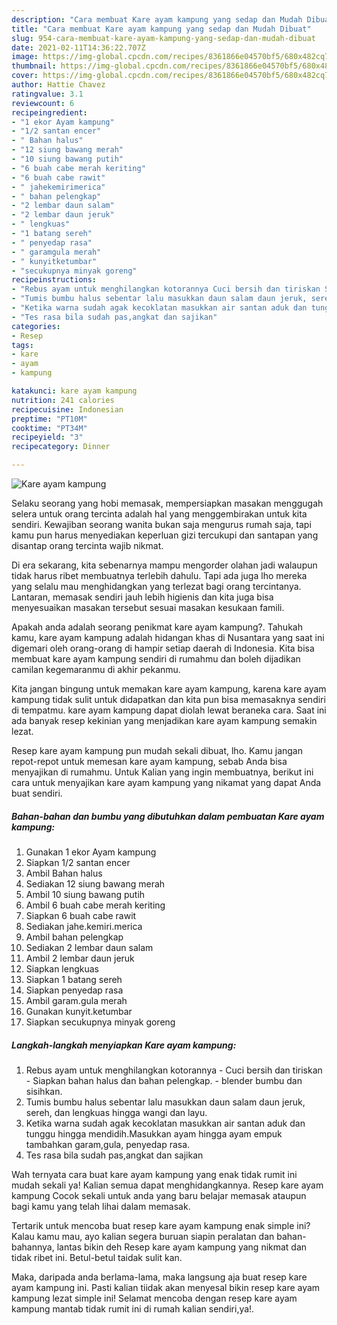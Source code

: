 ```yaml
---
description: "Cara membuat Kare ayam kampung yang sedap dan Mudah Dibuat"
title: "Cara membuat Kare ayam kampung yang sedap dan Mudah Dibuat"
slug: 954-cara-membuat-kare-ayam-kampung-yang-sedap-dan-mudah-dibuat
date: 2021-02-11T14:36:22.707Z
image: https://img-global.cpcdn.com/recipes/8361866e04570bf5/680x482cq70/kare-ayam-kampung-foto-resep-utama.jpg
thumbnail: https://img-global.cpcdn.com/recipes/8361866e04570bf5/680x482cq70/kare-ayam-kampung-foto-resep-utama.jpg
cover: https://img-global.cpcdn.com/recipes/8361866e04570bf5/680x482cq70/kare-ayam-kampung-foto-resep-utama.jpg
author: Hattie Chavez
ratingvalue: 3.1
reviewcount: 6
recipeingredient:
- "1 ekor Ayam kampung"
- "1/2 santan encer"
- " Bahan halus"
- "12 siung bawang merah"
- "10 siung bawang putih"
- "6 buah cabe merah keriting"
- "6 buah cabe rawit"
- " jahekemirimerica"
- " bahan pelengkap"
- "2 lembar daun salam"
- "2 lembar daun jeruk"
- " lengkuas"
- "1 batang sereh"
- " penyedap rasa"
- " garamgula merah"
- " kunyitketumbar"
- "secukupnya minyak goreng"
recipeinstructions:
- "Rebus ayam untuk menghilangkan kotorannya Cuci bersih dan tiriskan Siapkan bahan halus dan bahan pelengkap. blender bumbu dan sisihkan."
- "Tumis bumbu halus sebentar lalu masukkan daun salam daun jeruk, sereh, dan lengkuas hingga wangi dan layu."
- "Ketika warna sudah agak kecoklatan masukkan air santan aduk dan tunggu hingga mendidih.Masukkan ayam hingga ayam empuk tambahkan garam,gula, penyedap rasa."
- "Tes rasa bila sudah pas,angkat dan sajikan"
categories:
- Resep
tags:
- kare
- ayam
- kampung

katakunci: kare ayam kampung 
nutrition: 241 calories
recipecuisine: Indonesian
preptime: "PT10M"
cooktime: "PT34M"
recipeyield: "3"
recipecategory: Dinner

---
```



![Kare ayam kampung](https://img-global.cpcdn.com/recipes/8361866e04570bf5/680x482cq70/kare-ayam-kampung-foto-resep-utama.jpg)

Selaku seorang yang hobi memasak, mempersiapkan masakan menggugah selera untuk orang tercinta adalah hal yang menggembirakan untuk kita sendiri. Kewajiban seorang  wanita bukan saja mengurus rumah saja, tapi kamu pun harus menyediakan keperluan gizi tercukupi dan santapan yang disantap orang tercinta wajib nikmat.

Di era  sekarang, kita sebenarnya mampu mengorder olahan jadi walaupun tidak harus ribet membuatnya terlebih dahulu. Tapi ada juga lho mereka yang selalu mau menghidangkan yang terlezat bagi orang tercintanya. Lantaran, memasak sendiri jauh lebih higienis dan kita juga bisa menyesuaikan masakan tersebut sesuai masakan kesukaan famili. 



Apakah anda adalah seorang penikmat kare ayam kampung?. Tahukah kamu, kare ayam kampung adalah hidangan khas di Nusantara yang saat ini digemari oleh orang-orang di hampir setiap daerah di Indonesia. Kita bisa membuat kare ayam kampung sendiri di rumahmu dan boleh dijadikan camilan kegemaranmu di akhir pekanmu.

Kita jangan bingung untuk memakan kare ayam kampung, karena kare ayam kampung tidak sulit untuk didapatkan dan kita pun bisa memasaknya sendiri di tempatmu. kare ayam kampung dapat diolah lewat beraneka cara. Saat ini ada banyak resep kekinian yang menjadikan kare ayam kampung semakin lezat.

Resep kare ayam kampung pun mudah sekali dibuat, lho. Kamu jangan repot-repot untuk memesan kare ayam kampung, sebab Anda bisa menyajikan di rumahmu. Untuk Kalian yang ingin membuatnya, berikut ini cara untuk menyajikan kare ayam kampung yang nikamat yang dapat Anda buat sendiri.

<!--inarticleads1-->

##### Bahan-bahan dan bumbu yang dibutuhkan dalam pembuatan Kare ayam kampung:

1. Gunakan 1 ekor Ayam kampung
1. Siapkan 1/2 santan encer
1. Ambil  Bahan halus
1. Sediakan 12 siung bawang merah
1. Ambil 10 siung bawang putih
1. Ambil 6 buah cabe merah keriting
1. Siapkan 6 buah cabe rawit
1. Sediakan  jahe.kemiri.merica
1. Ambil  bahan pelengkap
1. Sediakan 2 lembar daun salam
1. Ambil 2 lembar daun jeruk
1. Siapkan  lengkuas
1. Siapkan 1 batang sereh
1. Siapkan  penyedap rasa
1. Ambil  garam.gula merah
1. Gunakan  kunyit.ketumbar
1. Siapkan secukupnya minyak goreng




<!--inarticleads2-->

##### Langkah-langkah menyiapkan Kare ayam kampung:

1. Rebus ayam untuk menghilangkan kotorannya - Cuci bersih dan tiriskan - Siapkan bahan halus dan bahan pelengkap. - blender bumbu dan sisihkan.
1. Tumis bumbu halus sebentar lalu masukkan daun salam daun jeruk, sereh, dan lengkuas hingga wangi dan layu.
1. Ketika warna sudah agak kecoklatan masukkan air santan aduk dan tunggu hingga mendidih.Masukkan ayam hingga ayam empuk tambahkan garam,gula, penyedap rasa.
1. Tes rasa bila sudah pas,angkat dan sajikan




Wah ternyata cara buat kare ayam kampung yang enak tidak rumit ini mudah sekali ya! Kalian semua dapat menghidangkannya. Resep kare ayam kampung Cocok sekali untuk anda yang baru belajar memasak ataupun bagi kamu yang telah lihai dalam memasak.

Tertarik untuk mencoba buat resep kare ayam kampung enak simple ini? Kalau kamu mau, ayo kalian segera buruan siapin peralatan dan bahan-bahannya, lantas bikin deh Resep kare ayam kampung yang nikmat dan tidak ribet ini. Betul-betul taidak sulit kan. 

Maka, daripada anda berlama-lama, maka langsung aja buat resep kare ayam kampung ini. Pasti kalian tiidak akan menyesal bikin resep kare ayam kampung lezat simple ini! Selamat mencoba dengan resep kare ayam kampung mantab tidak rumit ini di rumah kalian sendiri,ya!.

